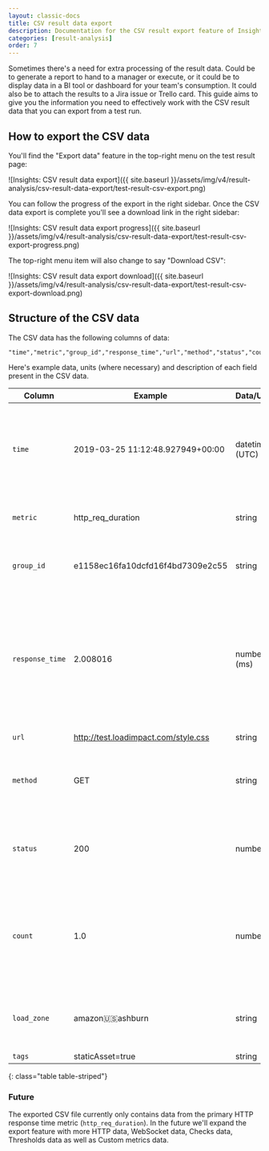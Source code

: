 ```yaml
---
layout: classic-docs
title: CSV result data export
description: Documentation for the CSV result export feature of Insights
categories: [result-analysis]
order: 7
---
```


Sometimes there's a need for extra processing of the result data. Could be to generate a report to hand to a manager or execute, or it could be to display data in a BI tool or dashboard for your team's consumption. It could also be to attach the results to a Jira issue or Trello card. This guide aims to give you the information you need to effectively work with the CSV result data that you can export from a test run.

## How to export the CSV data

You'll find the "Export data" feature in the top-right menu on the test result page:

![Insights: CSV result data export]({{ site.baseurl }}/assets/img/v4/result-analysis/csv-result-data-export/test-result-csv-export.png)

You can follow the progress of the export in the right sidebar. Once the CSV data export is complete you'll see a download link in the right sidebar:

![Insights: CSV result data export progress]({{ site.baseurl }}/assets/img/v4/result-analysis/csv-result-data-export/test-result-csv-export-progress.png)

The top-right menu item will also change to say "Download CSV":

![Insights: CSV result data export download]({{ site.baseurl }}/assets/img/v4/result-analysis/csv-result-data-export/test-result-csv-export-download.png)

## Structure of the CSV data

The CSV data has the following columns of data:

```
"time","metric","group_id","response_time","url","method","status","count","load_zone","tags"
```

Here's example data, units (where necessary) and description of each field present in the CSV data.

Column | Example | Data/Unit | Description
---------------------------------|-----------------|----------------------------------|---------------|
`time` | 2019-03-25 11:12:48.927949+00:00 | datetime (UTC) | The ISO-8601 timestamp when this data point was captured (when the HTTP request was made).
`metric` | http_req_duration | string | The metric name that this data point represents.
`group_id` | e1158ec16fa10dcfd16f4bd7309e2c55 | string | The ID of the k6 [`group()`](https://docs.k6.io/docs/tags-and-groups) from where this request was made.
`response_time` | 2.008016 | number (ms) | The HTTP response time of the request that this data point represents (if `count` > 1 then this will be an aggregate value, the average).
`url` | http://test.loadimpact.com/style.css | string | The URL requested.
`method` | GET | string | The HTTP method of the request that this data point represents.
`status` | 200 | number | The HTTP response status code of the request that this data point represents.
`count` | 1.0 | number | Number of samples that this data point represents (if > 1 `response_time` is an aggregate value).
`load_zone` | amazon:us:ashburn | string | The load zone where the request(s) was made from.
`tags` | staticAsset=true | string | Pipe (`|`) separated list of `name=value` tags as specified for the request in the script.
{: class="table table-striped"}

### Future

The exported CSV file currently only contains data from the primary HTTP response time metric (`http_req_duration`). In the future we'll expand the export feature with more HTTP data, WebSocket data, Checks data, Thresholds data as well as Custom metrics data.
